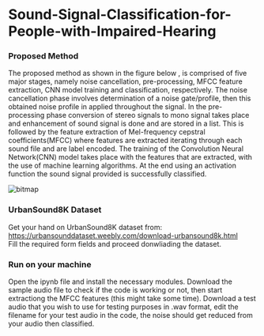 # Sound-Signal-Classification-for-People-with-Impaired-Hearing

### Proposed Method

The proposed method as shown in the figure below , is comprised of five major stages, namely noise cancellation, pre-processing, MFCC feature extraction, CNN model training and classification, respectively. The noise cancellation phase involves determination of a noise gate/profile, then this obtained noise profile in applied throughout the signal. In the pre-processing phase conversion of stereo signals to mono signal takes place and enhancement of sound signal is done and are stored in a list. This is followed by the feature extraction of Mel-frequency cepstral coefficients(MFCC) where features are extracted iterating through each sound file and are label encoded. The training of the Convolution Neural Network(CNN) model takes place with the features that are extracted, with the use of machine learning algorithms. At the end using an activation function the sound signal provided is successfully classified.

![bitmap](https://user-images.githubusercontent.com/81764309/224734158-e42e3c7a-56fd-47b2-9529-3acd3f7f4276.png)

### UrbanSound8K Dataset

Get your hand on UrbanSound8K dataset from: https://urbansounddataset.weebly.com/download-urbansound8k.html <br>
Fill the required form fields and proceed donwliading the dataset.

### Run on your machine
Open the ipynb file and install the necessary modules. Download the sample audio file to check if the code is working or not, then start extractiong the MFCC features (this might take some time). Download a test audio that you wish to use for testing purposes in .wav format, edit the filename for your test audio in the code, the noise should get reduced from your audio then classified.
